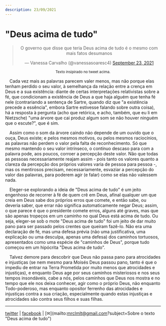 ```yaml
---
description: 23/09/2021
---
```


# "Deus acima de tudo"

<div align="center">
<blockquote class="twitter-tweet"><p lang="pt" dir="ltr">O governo que disse que teria Deus acima de tudo é o mesmo com mais fatos desumanos</p>&mdash; Vanessa Carvalho (@vanessasoaresc4) <a href="https://twitter.com/vanessasoaresc4/status/1441020898501345287?ref_src=twsrc%5Etfw">September 23, 2021</a></blockquote> <script async src="https://platform.twitter.com/widgets.js" charset="utf-8"></script>
<sup>Texto insipirado no tweet acima.</sup>
</div>

<p>&emsp;Cada vez mais as palavras parecem valer menos, mas não porque elas tenham perdido o seu valor, à semelhança da relação entre a crença em Deus e a sua existência: diante de certas interpretações relativistas sobre a fé, que condicionam a existência de Deus a que haja alguém que tenha fé nele (contrariando a sentença de Sartre, quando diz que "a existência precede a essência", embora Sartre estivesse falando sobre outra coisa), há a resposta à pergunta (acho que retórica, e acho, também, que eu li em Nietzsche) "uma árvore que cai produz algum som se não houver ninguém que o escute?", que é sim.</p>
<p>&emsp;Assim como o som da árvore caindo não depende de um ouvido que o ouça, Deus existe; e pelos mesmos motivos, ou pelos mesmos raciocínios, as palavras não perdem o valor pela falta de reconhecimento. Só que mesmo mantendo o seu valor intrínseco, o contínuo descaso para com a palavra pode, aos poucos, corroer a percepção deste valor. Não que todas as pessoas necessariamente reajam assim - pois tanto os valores quanto a clareza da percepção dos próprios valores varia de pessoa para pessoa -, mas os mentirosos precisam, necessariamente, esvaziar a percepção do valor das palavras, para poderem agir (e falar) como se elas não valessem nada.</p>
<p>&emsp;Eleger-se explorando a ideia de "Deus acima de tudo" é um jeito engenhoso de recorrer à fé de quem crê em Deus, afinal qualquer um que creia em Deus sabe dos próprios erros que comete, e então sabe, ou deveria saber, que errar não significa automaticamente negar Deus; assim, o que parece é que o presidente comete erros, alguns até graves, mas que são apenas tropeços em um caminho no qual Deus está acima de tudo. Ou seja, eleger-se sob o mote "Deus acima de tudo" foi um jeito de dar muito pano para ser passado pelos crentes que queiram fazê-lo. Não era uma declaração de fé, mas uma defesa prévia (não uma justificativa, uma explicação ou uma desculpa, apenas uma defesa) dos caminhos tortuosos, apresentados como uma espécie de "caminhos de Deus", porque tudo começou em um hipócrita "Deus acima de tudo".</p>
<p>&emsp;Talvez demore para descobrir que Deus não passa pano para atrocidades e injustiças (se nem mesmo para Moisés Deus passou pano, tanto é que o impediu de entrar na Terra Prometida por muito menos que atrocidades e injustiças), e enquanto Deus age por seus caminhos misteriosos e nos seus tempos insondáveis, cabe a nós, pelos caminhos que Deus nos mostra e no tempo que ele nos deixa conhecer, agir como o próprio Deus, não enquanto Todo-poderoso, mas enquanto opositor ferrenho das atrocidades e injustiças contra a sua criação, especialmente quando estas injustiças e atrocidades são contra seus filhos e suas filhas.</p>

***
[twitter](https://twitter.com/mrclmlt) | [facebook](https://www.facebook.com/mrclmlt) | [✉](mailto:mrclmlt@gmail.com?subject=Sobre o texto "Deus acima de tudo")
